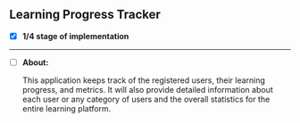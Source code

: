 ## Learning Progress Tracker

- [X] **1/4 stage of implementation**
___
- [ ] **About:**

    This application keeps track of the registered users, their learning progress, and metrics. 
    It will also provide detailed information about each user or any category of users and the overall statistics for the entire learning platform.
